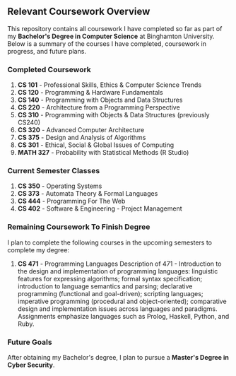 ## Relevant Coursework Overview

This repository contains all coursework I have completed so far as part of my **Bachelor's Degree in Computer Science** at Binghamton University. Below is a summary of the courses I have completed, coursework in progress, and future plans.

### Completed Coursework
1. **CS 101** - Professional Skills, Ethics & Computer Science Trends  
2. **CS 120** - Programming & Hardware Fundamentals  
3. **CS 140** - Programming with Objects and Data Structures  
4. **CS 220** - Architecture from a Programming Perspective
5. **CS 310** - Programming with Objects & Data Structures (previously CS240)  
6. **CS 320** - Advanced Computer Architecture 
7. **CS 375** - Design and Analysis of Algorithms
8. **CS 301** - Ethical, Social & Global Issues of Computing  
9. **MATH 327** - Probability with Statistical Methods (R Studio)

### Current Semester Classes

1. **CS 350** - Operating Systems  
2. **CS 373** - Automata Theory & Formal Languages
3. **CS 444** - Programming For The Web
4. **CS 402** - Software & Engineering - Project Management 

### Remaining Coursework To Finish Degree
I plan to complete the following courses in the upcoming semesters to complete my degree:  

  1. **CS 471** - Programming Languages
      Description of 471 - Introduction to the design and implementation of programming languages: linguistic features for expressing algorithms; formal syntax
      specification; introduction to language semantics and parsing; declarative programming (functional and goal-driven); scripting languages; imperative
      programming (procedural and object-oriented); comparative design and implementation issues across languages and paradigms. Assignments emphasize languages        such as Prolog, Haskell, Python, and Ruby.

### Future Goals
After obtaining my Bachelor's degree, I plan to pursue a **Master's Degree in Cyber Security**. 
